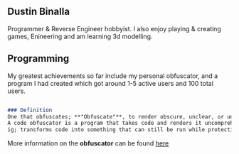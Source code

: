 ## Dustin Binalla
Programmer & Reverse Engineer hobbyist.
I also enjoy playing & creating games, Enineering and am learning 3d modelling.

## Programming
My greatest achievements so far include my personal obfuscator, and a program I had created which got around 1-5 active users and 100 total users.

```markdown

### Definition
One that obfuscates; **"Obfuscate"**, to render obscure, unclear, or unintelligible.
A code obfuscator is a program that takes code and renders it uncomprehendable by human means, while still retaining it's functionality.
ig; transforms code into something that can still be run while protecting it from people trying to steal parts of it or how it functions.
```

More information on the **obfuscator** can be found [here](https://saltytomatoe.github.io/MyPortfolio/obfuscator)